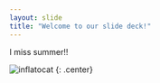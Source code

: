 ```yaml
---
layout: slide
title: "Welcome to our slide deck!"
---
```


I miss summer!!

![inflatocat](https://octodex.github.com/images/inflatocat.png)
{: .center}
